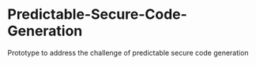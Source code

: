 # Predictable-Secure-Code-Generation
Prototype to address the challenge of predictable secure code generation
